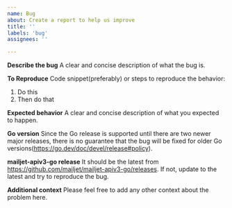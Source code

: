 ```yaml
---
name: Bug
about: Create a report to help us improve
title: ''
labels: 'bug'
assignees: ''

---
```


**Describe the bug**
A clear and concise description of what the bug is.

**To Reproduce**
Code snippet(preferably) or steps to reproduce the behavior:
1. Do this
2. Then do that

**Expected behavior**
A clear and concise description of what you expected to happen.

**Go version**
Since the Go release is supported until there are two newer major releases, there is no guarantee that the bug will be fixed for older Go versions(https://go.dev/doc/devel/release#policy).

**mailjet-apiv3-go release**
It should be the latest from https://github.com/mailjet/mailjet-apiv3-go/releases. If not, update to the latest and try to reproduce the bug.

**Additional context**
Please feel free to add any other context about the problem here.
